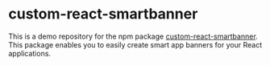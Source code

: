 # custom-react-smartbanner

This is a demo repository for the npm package [custom-react-smartbanner](https://github.com/KittichoteKamalapirat/custom-react-smartbanner). This package enables you to easily create smart app banners for your React applications.
